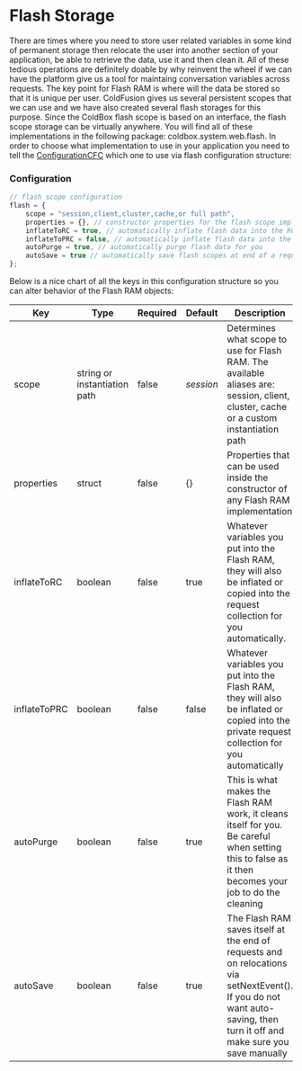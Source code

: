 # Flash Storage

There are times where you need to store user related variables in some kind of permanent storage then relocate the user into another section of your application, be able to retrieve the data, use it and then clean it. All of these tedious operations are definitely doable by why reinvent the wheel if we can have the platform give us a tool for maintaing conversation variables across requests. The key point for Flash RAM is where will the data be stored so that it is unique per user. ColdFusion gives us several persistent scopes that we can use and we have also created several flash storages for this purpose. Since the ColdBox flash scope is based on an interface, the flash scope storage can be virtually anywhere. You will find all of these implementations in the following package: coldbox.system.web.flash. In order to choose what implementation to use in your application you need to tell the [ConfigurationCFC](http://wiki.coldbox.org/wiki/ConfigurationCFC.cfm) which one to use via flash configuration structure:

### Configuration

```js
// flash scope configuration
flash = {
	scope = "session,client,cluster,cache,or full path",
	properties = {}, // constructor properties for the flash scope implementation
	inflateToRC = true, // automatically inflate flash data into the RC scope
	inflateToPRC = false, // automatically inflate flash data into the PRC scope
	autoPurge = true, // automatically purge flash data for you
	autoSave = true // automatically save flash scopes at end of a request and on relocations.
};
```

Below is a nice chart of all the keys in this configuration structure so you can alter behavior of the Flash RAM objects:

|Key|Type|Required|Default|Description|
|--|--|--|--|--|
|scope|string or instantiation path |false|*session*|Determines what scope to use for Flash RAM. The available aliases are: session, client, cluster, cache or a custom instantiation path|
|properties|struct|false|{}|Properties that can be used inside the constructor of any Flash RAM implementation|
|inflateToRC |boolean|false|true|Whatever variables you put into the Flash RAM, they will also be inflated or copied into the request collection for you automatically.|
|inflateToPRC |boolean|false|false|Whatever variables you put into the Flash RAM, they will also be inflated or copied into the private request collection for you automatically|
|autoPurge |boolean|false|true|This is what makes the Flash RAM work, it cleans itself for you. Be careful when setting this to false as it then becomes your job to do the cleaning|
|autoSave |boolean|false|true|The Flash RAM saves itself at the end of requests and on relocations via setNextEvent(). If you do not want auto-saving, then turn it off and make sure you save manually|